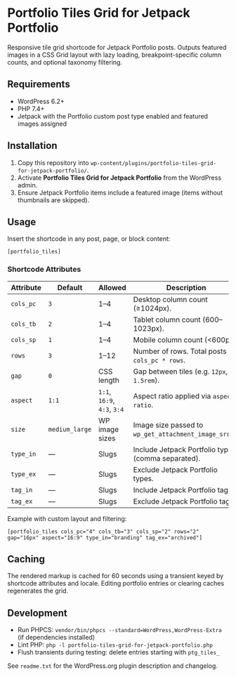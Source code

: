 # Portfolio Tiles Grid for Jetpack Portfolio

Responsive tile grid shortcode for Jetpack Portfolio posts. Outputs featured images in a CSS Grid layout with lazy loading, breakpoint-specific column counts, and optional taxonomy filtering.

## Requirements
- WordPress 6.2+
- PHP 7.4+
- Jetpack with the Portfolio custom post type enabled and featured images assigned

## Installation
1. Copy this repository into `wp-content/plugins/portfolio-tiles-grid-for-jetpack-portfolio/`.
2. Activate **Portfolio Tiles Grid for Jetpack Portfolio** from the WordPress admin.
3. Ensure Jetpack Portfolio items include a featured image (items without thumbnails are skipped).

## Usage
Insert the shortcode in any post, page, or block content:

```
[portfolio_tiles]
```

### Shortcode Attributes
| Attribute | Default | Allowed | Description |
| --- | --- | --- | --- |
| `cols_pc` | `3` | 1–4 | Desktop column count (≥1024px). |
| `cols_tb` | `2` | 1–4 | Tablet column count (600–1023px). |
| `cols_sp` | `1` | 1–4 | Mobile column count (<600px). |
| `rows` | `3` | 1–12 | Number of rows. Total posts = `cols_pc * rows`. |
| `gap` | `0` | CSS length | Gap between tiles (e.g. `12px`, `1.5rem`). |
| `aspect` | `1:1` | `1:1`, `16:9`, `4:3`, `3:4` | Aspect ratio applied via `aspect-ratio`. |
| `size` | `medium_large` | WP image sizes | Image size passed to `wp_get_attachment_image_src()`. |
| `type_in` | — | Slugs | Include Jetpack Portfolio types (comma separated). |
| `type_ex` | — | Slugs | Exclude Jetpack Portfolio types. |
| `tag_in` | — | Slugs | Include Jetpack Portfolio tags. |
| `tag_ex` | — | Slugs | Exclude Jetpack Portfolio tags. |

Example with custom layout and filtering:

```
[portfolio_tiles cols_pc="4" cols_tb="3" cols_sp="2" rows="2" gap="16px" aspect="16:9" type_in="branding" tag_ex="archived"]
```

## Caching
The rendered markup is cached for 60 seconds using a transient keyed by shortcode attributes and locale. Editing portfolio entries or clearing caches regenerates the grid.

## Development
- Run PHPCS: `vendor/bin/phpcs --standard=WordPress,WordPress-Extra` (if dependencies installed)
- Lint PHP: `php -l portfolio-tiles-grid-for-jetpack-portfolio.php`
- Flush transients during testing: delete entries starting with `ptg_tiles_`

See `readme.txt` for the WordPress.org plugin description and changelog.
